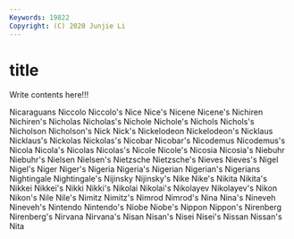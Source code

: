 ```yaml
---
Keywords: 19822
Copyright: (C) 2020 Junjie Li
---
```


# title

Write contents here!!!
 
Nicaraguans 
Niccolo 
Niccolo's 
Nice 
Nice's 
Nicene 
Nicene's 
Nichiren 
Nichiren's
Nicholas 
Nicholas's 
Nichole 
Nichole's 
Nichols 
Nichols's 
Nicholson 
Nicholson's 
Nick 
Nick's
Nickelodeon 
Nickelodeon's 
Nicklaus 
Nicklaus's 
Nickolas 
Nickolas's 
Nicobar 
Nicobar's 
Nicodemus 
Nicodemus's
Nicola 
Nicola's 
Nicolas 
Nicolas's 
Nicole 
Nicole's 
Nicosia 
Nicosia's 
Niebuhr 
Niebuhr's
Nielsen 
Nielsen's 
Nietzsche 
Nietzsche's 
Nieves 
Nieves's 
Nigel 
Nigel's 
Niger 
Niger's
Nigeria 
Nigeria's 
Nigerian 
Nigerian's 
Nigerians 
Nightingale 
Nightingale's 
Nijinsky 
Nijinsky's 
Nike
Nike's 
Nikita 
Nikita's 
Nikkei 
Nikkei's 
Nikki 
Nikki's 
Nikolai 
Nikolai's 
Nikolayev
Nikolayev's 
Nikon 
Nikon's 
Nile 
Nile's 
Nimitz 
Nimitz's 
Nimrod 
Nimrod's 
Nina
Nina's 
Nineveh 
Nineveh's 
Nintendo 
Nintendo's 
Niobe 
Niobe's 
Nippon 
Nippon's 
Nirenberg
Nirenberg's 
Nirvana 
Nirvana's 
Nisan 
Nisan's 
Nisei 
Nisei's 
Nissan 
Nissan's 
Nita
